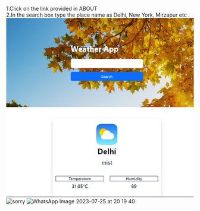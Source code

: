 1.Click on the link provided in ABOUT <br/>
2.In the search box type the place name as Delhi, New York, Mirzapur etc .
<img src="/Screenshot 2023-07-25 201848.png"/>
<img src="https://drive.google.com/file/d/1s3KJqg3MrPLN2XTLeNh79aL0O7guezoy/view?usp=drivesdk" alt="sorry"/>
![WhatsApp Image 2023-07-25 at 20 19 40](https://github.com/akashD7892/weather-app/assets/116936246/c8a6408b-e48c-431d-865e-96668cd04ba8)

